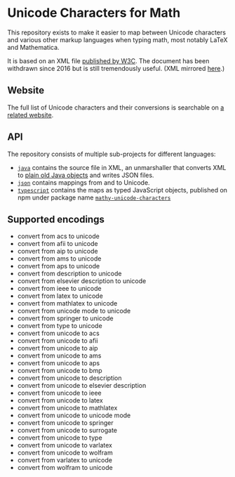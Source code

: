 # Unicode Characters for Math

This repository exists to make it easier to map between Unicode characters and various other markup languages when typing math, most notably LaTeX and Mathematica.

It is based on an XML file [published by W3C](https://www.w3.org/TR/unicode-xml/). The document has been withdrawn since 2016 but is still tremendously useful. (XML mirrored [here](https://github.com/digitalheir/mathy-unicode-characters/blob/master/java/src/main/resources/unicode.xml).)

## Website
The full list of Unicode characters and their conversions is searchable on [a related website](https://digitalheir.github.io/mathy-unicode-characters/).

## API
The repository consists of multiple sub-projects for different languages:

* [`java`](https://github.com/digitalheir/mathy-unicode-characters/tree/master/java) contains the source file in XML, an unmarshaller that converts XML to [plain old Java objects](https://en.wikipedia.org/wiki/Plain_old_Java_object) and writes JSON files.
* [`json`](https://github.com/digitalheir/mathy-unicode-characters/tree/master/json) contains mappings from and to Unicode.
* [`typescript`](https://github.com/digitalheir/mathy-unicode-characters/tree/master/typescript) contains the maps as typed JavaScript objects, published on npm under package name [`mathy-unicode-characters`](https://www.npmjs.com/package/mathy-unicode-characters)

## Supported encodings
* convert from acs to unicode
* convert from afii to unicode
* convert from aip to unicode
* convert from ams to unicode
* convert from aps to unicode
* convert from description to unicode
* convert from elsevier description to unicode
* convert from ieee to unicode
* convert from latex to unicode
* convert from mathlatex to unicode
* convert from unicode mode to unicode
* convert from springer to unicode
* convert from type to unicode
* convert from unicode to acs
* convert from unicode to afii
* convert from unicode to aip
* convert from unicode to ams
* convert from unicode to aps
* convert from unicode to bmp
* convert from unicode to description
* convert from unicode to elsevier description
* convert from unicode to ieee
* convert from unicode to latex
* convert from unicode to mathlatex
* convert from unicode to unicode mode
* convert from unicode to springer
* convert from unicode to surrogate
* convert from unicode to type
* convert from unicode to varlatex
* convert from unicode to wolfram
* convert from varlatex to unicode
* convert from wolfram to unicode
